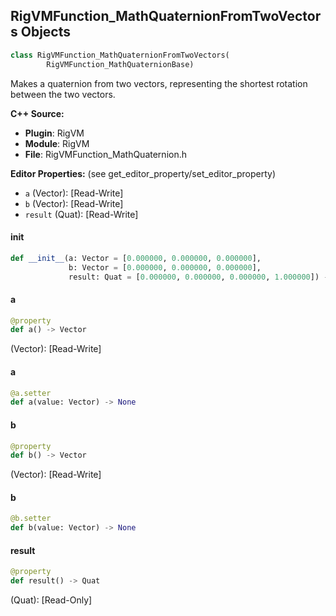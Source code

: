 ## RigVMFunction_MathQuaternionFromTwoVectors Objects

```python
class RigVMFunction_MathQuaternionFromTwoVectors(
        RigVMFunction_MathQuaternionBase)
```

Makes a quaternion from two vectors, representing the shortest rotation between the two vectors.

**C++ Source:**

- **Plugin**: RigVM
- **Module**: RigVM
- **File**: RigVMFunction_MathQuaternion.h

**Editor Properties:** (see get_editor_property/set_editor_property)

- ``a`` (Vector):  [Read-Write]
- ``b`` (Vector):  [Read-Write]
- ``result`` (Quat):  [Read-Write]

<a id="unreal.RigVMFunction_MathQuaternionFromTwoVectors.__init__"></a>

#### __init__

```python
def __init__(a: Vector = [0.000000, 0.000000, 0.000000],
             b: Vector = [0.000000, 0.000000, 0.000000],
             result: Quat = [0.000000, 0.000000, 0.000000, 1.000000]) -> None
```

<a id="unreal.RigVMFunction_MathQuaternionFromTwoVectors.a"></a>

#### a

```python
@property
def a() -> Vector
```

(Vector):  [Read-Write]

<a id="unreal.RigVMFunction_MathQuaternionFromTwoVectors.a"></a>

#### a

```python
@a.setter
def a(value: Vector) -> None
```

<a id="unreal.RigVMFunction_MathQuaternionFromTwoVectors.b"></a>

#### b

```python
@property
def b() -> Vector
```

(Vector):  [Read-Write]

<a id="unreal.RigVMFunction_MathQuaternionFromTwoVectors.b"></a>

#### b

```python
@b.setter
def b(value: Vector) -> None
```

<a id="unreal.RigVMFunction_MathQuaternionFromTwoVectors.result"></a>

#### result

```python
@property
def result() -> Quat
```

(Quat):  [Read-Only]

<a id="unreal.RigUnit_MathQuaternionFromTwoVectors"></a>